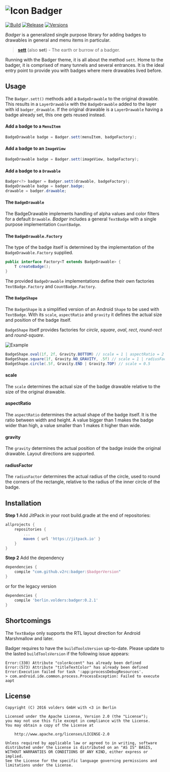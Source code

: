 ![Icon](assets/icon.png) Badger
===============================
[![Build][1]][2]
[![Release][3]][4]
[![Versions][7]][8]


*Badger* is a generalized single purpose library for adding badges to drawables
in general and menu items in particular.

> **[sett]** (also **set**) - The earth or burrow of a badger.

Running with the Badger theme, it is all about the method `sett`. Home to the
badger, it is comprised of many tunnels and several entrances. It is the ideal
entry point to provide you with badges where mere drawables lived before.


Usage
-----

The `Badger.sett()` methods add a `BadgeDrawable` to the original drawable.
This results in a `LayerDrawable` with the `BadgeDrawable` added to the layer
with id `badger_drawable`. If the original drawable is a `LayerDrawable` having
a badge already set, this one gets reused instead.


#### Add a badge to a `MenuItem`

```java
BadgeDrawable badge = Badger.sett(menuItem, badgeFactory);
```

#### Add a badge to an `ImageView`

```java
BadgeDrawable badge = Badger.sett(imageView, badgeFactory);
```

#### Add a badge to a `Drawable`

```java
Badger<?> badger = Badger.sett(drawable, badgeFactory);
BadgeDrawable badge = badger.badge;
drawable = badger.drawable;
```

#### The `BadgeDrawable`

The BadgeDrawable implements handling of alpha values and color filters for a
default `Drawable`. *Badger* includes a general `TextBadge` with a single
purpose implementation `CountBadge`.


#### The `BadgeDrawable.Factory`

The type of the badge itself is determined by the implementation of the
`BadgeDrawable.Factory` supplied.

```java
public interface Factory<T extends BadgeDrawable> {
    T createBadge();
}
```

The provided `BadgeDrawable` implementations define their own factories
`TextBadge.Factory` and `CountBadge.Factory`.


#### The `BadgeShape`

The `BadgeShape` is a simplified version of an Android `Shape` to be used with
`TextBadge`. With its `scale`, `aspectRatio` and `gravity` it defines the
actual size and position of the badge itself.

`BadgeShape` itself provides factories for *circle*, *square*, *oval*, *rect*,
*round-rect* and *round-square*.


![Example](assets/example.png)

```java
BadgeShape.oval(1f, 2f, Gravity.BOTTOM) // scale = 1 | aspectRatio = 2
BadgeShape.square(1f, Gravity.NO_GRAVITY, .5f) // scale = 1 | radiusFactor = 0.5
BadgeShape.circle(.5f, Gravity.END | Gravity.TOP) // scale = 0.5
```

#### scale
The `scale` determines the actual size of the badge drawable relative to the
size of the original drawable.

#### aspectRatio
The `aspectRatio` determines the actual shape of the badge itself. It is the
ratio between width and height. A value bigger than 1 makes the badge wider
than high, a value smaller than 1 makes it higher than wide.

#### gravity
The `gravity` determines the actual position of the badge inside the original
drawable. Layout directions are supported.

#### radiusFactor
The `radiusFactor` determines the actual radius of the circle, used to round the
corners of the rectangle, relative to the radius of the inner circle of the
badge.


Installation
------------

**Step 1** Add JitPack in your root build.gradle at the end of repositories:

```groovy
allprojects {
    repositories {
        ...
        maven { url 'https://jitpack.io' }
    }
}
```

**Step 2** Add the dependency

```groovy
dependencies {
    compile "com.github.v2rc:badger:$badgerVersion"
}
```

or for the legacy version

```groovy
dependencies {
    compile 'berlin.volders:badger:0.2.1'
}
```

Shortcomings
------------

The `TextBadge` only supports the RTL layout direction for Android Marshmallow
and later.

Badger requires to have the `buildToolsVersion` up-to-date. Please update to the lasted `buildToolsVersion` if the following issue appears:

    Error:(330) Attribute "colorAccent" has already been defined
    Error:(573) Attribute "titleTextColor" has already been defined
    Error:Execution failed for task ':app:processDebugResources'.
    > com.android.ide.common.process.ProcessException: Failed to execute aapt

License
-------

    Copyright (C) 2016 volders GmbH with <3 in Berlin

    Licensed under the Apache License, Version 2.0 (the "License");
    you may not use this file except in compliance with the License.
    You may obtain a copy of the License at
   
        http://www.apache.org/licenses/LICENSE-2.0

    Unless required by applicable law or agreed to in writing, software
    distributed under the License is distributed on an "AS IS" BASIS,
    WITHOUT WARRANTIES OR CONDITIONS OF ANY KIND, either express or implied.
    See the License for the specific language governing permissions and
    limitations under the License.


  [sett]: https://en.oxforddictionaries.com/definition/sett
  [1]: https://travis-ci.org/v2rc/Badger.svg?branch=master
  [2]: https://travis-ci.org/v2rc/Badger
  [3]: https://jitpack.io/v/v2rc/badger.svg
  [4]: https://jitpack.io/#v2rc/badger
  [7]: https://asapi.herokuapp.com/com.github.v2rc/badger@svg
  [8]: https://asapi.herokuapp.com/com.github.v2rc/badger
